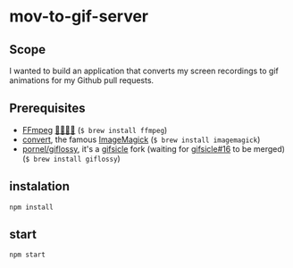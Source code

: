 # mov-to-gif-server

## Scope
I wanted to build an application that converts my screen recordings to gif animations for my Github pull requests.

## Prerequisites
- [FFmpeg](http://ffmpeg.org/) [🐓🐓🐓🐓](http://en.wikipedia.org/wiki/FFmpeg#History) (`$ brew install ffmpeg`)
- [convert](http://www.imagemagick.org/script/convert.php), the famous [ImageMagick](http://www.imagemagick.org/) (`$ brew install imagemagick`)
- [pornel/giflossy](https://github.com/pornel/giflossy/releases), it's a [gifsicle](http://www.lcdf.org/gifsicle/) fork (waiting for [gifsicle#16](https://github.com/kohler/gifsicle/pull/16) to be merged) (`$ brew install giflossy`)

## instalation
`npm install`

## start
`npm start`
